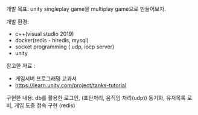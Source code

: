 개발 목표:
unity singleplay game을 multiplay game으로 만들어보자.

개발 환경: 
- c++(visual studio 2019)
- docker(redis - hiredis, mysql)
- socket programming ( udp, iocp server)
- unity

참고한 자료 :
- 게임서버 프로그래밍 교과서
- https://learn.unity.com/project/tanks-tutorial

구현한 내용:
db를 활용한 로그인,
(포탄처리, 움직임 처리(udp)) 동기화,
유저목록 로비, 게임 도중 접속 구현 (redis)





